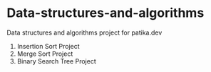 # Data-structures-and-algorithms
Data structures and algorithms project for patika.dev
1. Insertion Sort Project
2. Merge Sort Project
3. Binary Search Tree Project
